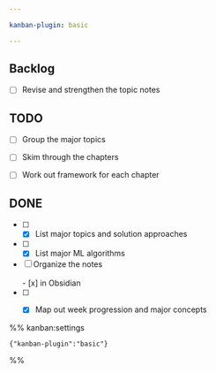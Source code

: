 ```yaml
---

kanban-plugin: basic

---
```


## Backlog

- [ ] Revise and strengthen the topic notes


## TODO

- [ ] Group the major topics
- [ ] Skim through the chapters
- [ ] Work out framework for each chapter


## DONE

- [ ] - [x] List major topics and solution approaches
- [ ] - [x] List major ML algorithms
- [ ] Organize the notes<br><br>- [x] in Obsidian
- [ ] - [x] Map out week progression and major concepts




%% kanban:settings
```
{"kanban-plugin":"basic"}
```
%%